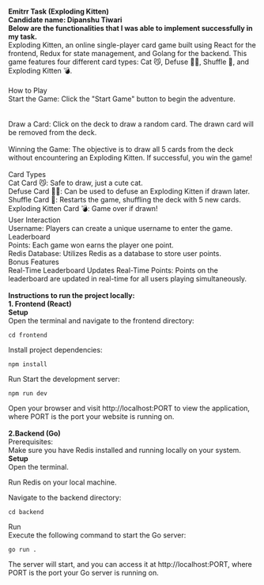 
**Emitrr Task (Exploding Kitten)** <br />
**Candidate name: Dipanshu Tiwari** <br />
**Below are the functionalities that I was able to implement successfully in my task.**
 <br />
Exploding Kitten, an online single-player card game built using React for the frontend, Redux for state management, and Golang for the backend. This game features four different card types: Cat 😼, Defuse 🙅‍♂️, Shuffle 🔀, and Exploding Kitten 💣.
 <br /> <br />
How to Play <br />
Start the Game: Click the "Start Game" button to begin the adventure. <br />
 <br /> <br />
Draw a Card: Click on the deck to draw a random card. The drawn card will be removed from the deck.
 <br /> <br />
Winning the Game: The objective is to draw all 5 cards from the deck without encountering an Exploding Kitten. If successful, you win the game!
 <br /> <br />
Card Types <br />
Cat Card 😼: Safe to draw, just a cute cat. <br />
Defuse Card 🙅‍♂️: Can be used to defuse an Exploding Kitten if drawn later. <br />
Shuffle Card 🔀: Restarts the game, shuffling the deck with 5 new cards. <br />
Exploding Kitten Card 💣: Game over if drawn! <br />
User Interaction <br />
Username: Players can create a unique username to enter the game. <br />
Leaderboard <br />
Points: Each game won earns the player one point. <br />
Redis Database: Utilizes Redis as a database to store user points. <br />
Bonus Features <br />
Real-Time Leaderboard Updates
Real-Time Points: Points on the leaderboard are updated in real-time for all users playing simultaneously. <br />
<br/>
**Instructions to run the project locally: <br />**
**1. Frontend (React) <br />**
**Setup <br />**
Open the terminal and navigate to the frontend directory: <br />
```
cd frontend
```
Install project dependencies:
```
npm install
```
Run
Start the development server:
```
npm run dev
```
Open your browser and visit http://localhost:PORT to view the application, where PORT is the port your website is running on. <br />
<br />
**2.Backend (Go) <br />**
Prerequisites: <br />
Make sure you have Redis installed and running locally on your system. <br />
**Setup <br />**
Open the terminal. <br />

Run Redis on your local machine. <br />

Navigate to the backend directory: 
```
cd backend
```
Run <br />
Execute the following command to start the Go server:
```
go run .
```
The server will start, and you can access it at http://localhost:PORT, where PORT is the port your Go server is running on.

